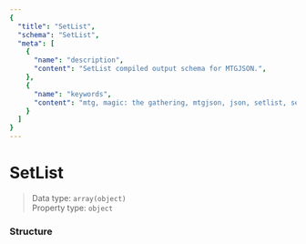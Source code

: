 ```yaml
---
{
  "title": "SetList",
  "schema": "SetList",
  "meta": [
    {
      "name": "description",
      "content": "SetList compiled output schema for MTGJSON.",
    },
    {
      "name": "keywords",
      "content": "mtg, magic: the gathering, mtgjson, json, setlist, set list",
    }
  ]
}
---
```


# SetList

> Data type: `array(object)`  
> Property type: `object`  

### Structure

<GenerateTable/>